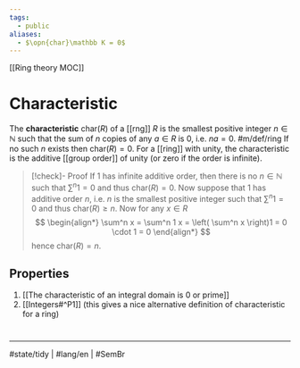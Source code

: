 ```yaml
---
tags:
  - public
aliases:
  - $\opn{char}\mathbb K = 0$
---
```

[[Ring theory MOC]]
# Characteristic

The **characteristic** $\mathrm{char}(R)$ of a [[rng]] $R$ is the smallest positive integer $n \in \mathbb{N}$ such that the sum of $n$ copies of any $a \in R$ is $0$, i.e. $n a = 0$.
#m/def/ring 
If no such $n$ exists then $\mathrm{char}(R) = 0$.
For a [[ring]] with unity, the characteristic is the additive [[group order]] of unity (or zero if the order is infinite).

> [!check]- Proof
> If $1$ has infinite additive order, then there is no $n \in \mathbb{N}$ such that $\sum^{n} 1 = 0$ and thus $\mathrm{char}(R)=0$.
> Now suppose that $1$ has additive order $n$,
> i.e. $n$ is the smallest positive integer such that $\sum^n 1=0$
> and thus $\mathrm{char}(R) \geq n$.
> Now for any $x \in R$
> $$
> \begin{align*}
> \sum^n x = \sum^n 1 x = \left( \sum^n x \right)1 = 0 \cdot 1 = 0
> \end{align*}
> $$
> hence $\mathrm{char}(R) = n$.
> <span class="QED"/>

## Properties

1. [[The characteristic of an integral domain is 0 or prime]]
2. [[Integers#^P1]] (this gives a nice alternative definition of characteristic for a ring)

#
---
#state/tidy | #lang/en | #SemBr
